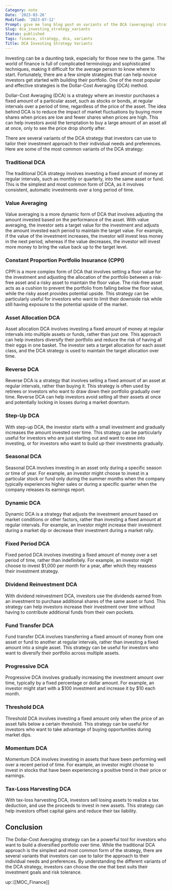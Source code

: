 ```yaml
---
Category: note
Date: '2023-03-26'
Modified: '2023-07-12'
Prompt: give me long blog post on variants of the DCA (averaging) strategy for investing.
Slug: dca_investing_strategy_variants
Status: published
Tags: finance, strategy, dca, variants
Title: DCA Investing Strategy Variants
---
```


Investing can be a daunting task, especially for those new to the game. The world of finance is full of complicated terminology and sophisticated techniques, making it difficult for the average person to know where to start. Fortunately, there are a few simple strategies that can help novice investors get started with building their portfolio. One of the most popular and effective strategies is the Dollar-Cost Averaging (DCA) method.

Dollar-Cost Averaging (DCA) is a strategy where an investor purchases a fixed amount of a particular asset, such as stocks or bonds, at regular intervals over a period of time, regardless of the price of the asset. The idea behind DCA is to reduce the impact of market fluctuations by buying more shares when prices are low and fewer shares when prices are high. This can help investors avoid the temptation to buy a large amount of an asset all at once, only to see the price drop shortly after.

There are several variants of the DCA strategy that investors can use to tailor their investment approach to their individual needs and preferences. Here are some of the most common variants of the DCA strategy:

### Traditional DCA

The traditional DCA strategy involves investing a fixed amount of money at regular intervals, such as monthly or quarterly, into the same asset or fund. This is the simplest and most common form of DCA, as it involves consistent, automatic investments over a long period of time.

### Value Averaging

Value averaging is a more dynamic form of DCA that involves adjusting the amount invested based on the performance of the asset. With value averaging, the investor sets a target value for the investment and adjusts the amount invested each period to maintain the target value. For example, if the value of the investment increases, the investor will invest less money in the next period, whereas if the value decreases, the investor will invest more money to bring the value back up to the target level.

### Constant Proportion Portfolio Insurance (CPPI)

CPPI is a more complex form of DCA that involves setting a floor value for the investment and adjusting the allocation of the portfolio between a risk-free asset and a risky asset to maintain the floor value. The risk-free asset acts as a cushion to prevent the portfolio from falling below the floor value, while the risky asset provides potential upside. This strategy can be particularly useful for investors who want to limit their downside risk while still having exposure to the potential upside of the market.

### Asset Allocation DCA

Asset allocation DCA involves investing a fixed amount of money at regular intervals into multiple assets or funds, rather than just one. This approach can help investors diversify their portfolio and reduce the risk of having all their eggs in one basket. The investor sets a target allocation for each asset class, and the DCA strategy is used to maintain the target allocation over time.

### Reverse DCA

Reverse DCA is a strategy that involves selling a fixed amount of an asset at regular intervals, rather than buying it. This strategy is often used by retirees or investors who want to draw down their portfolio gradually over time. Reverse DCA can help investors avoid selling all their assets at once and potentially locking in losses during a market downturn.

### Step-Up DCA

With step-up DCA, the investor starts with a small investment and gradually increases the amount invested over time. This strategy can be particularly useful for investors who are just starting out and want to ease into investing, or for investors who want to build up their investments gradually.

### Seasonal DCA

Seasonal DCA involves investing in an asset only during a specific season or time of year. For example, an investor might choose to invest in a particular stock or fund only during the summer months when the company typically experiences higher sales or during a specific quarter when the company releases its earnings report.

### Dynamic DCA

Dynamic DCA is a strategy that adjusts the investment amount based on market conditions or other factors, rather than investing a fixed amount at regular intervals. For example, an investor might increase their investment during a market dip or decrease their investment during a market rally.

### Fixed Period DCA

Fixed period DCA involves investing a fixed amount of money over a set period of time, rather than indefinitely. For example, an investor might choose to invest $1,000 per month for a year, after which they reassess their investment strategy.

### Dividend Reinvestment DCA

With dividend reinvestment DCA, investors use the dividends earned from an investment to purchase additional shares of the same asset or fund. This strategy can help investors increase their investment over time without having to contribute additional funds from their own pockets.

### Fund Transfer DCA

Fund transfer DCA involves transferring a fixed amount of money from one asset or fund to another at regular intervals, rather than investing a fixed amount into a single asset. This strategy can be useful for investors who want to diversify their portfolio across multiple assets.

### Progressive DCA

Progressive DCA involves gradually increasing the investment amount over time, typically by a fixed percentage or dollar amount. For example, an investor might start with a $100 investment and increase it by $10 each month.

### Threshold DCA

Threshold DCA involves investing a fixed amount only when the price of an asset falls below a certain threshold. This strategy can be useful for investors who want to take advantage of buying opportunities during market dips.

### Momentum DCA

Momentum DCA involves investing in assets that have been performing well over a recent period of time. For example, an investor might choose to invest in stocks that have been experiencing a positive trend in their price or earnings.

### Tax-Loss Harvesting DCA

With tax-loss harvesting DCA, investors sell losing assets to realize a tax deduction, and use the proceeds to invest in new assets. This strategy can help investors offset capital gains and reduce their tax liability.

## Conclusion
The Dollar-Cost Averaging strategy can be a powerful tool for investors who want to build a diversified portfolio over time. While the traditional DCA approach is the simplest and most common form of the strategy, there are several variants that investors can use to tailor the approach to their individual needs and preferences. By understanding the different variants of the DCA strategy, investors can choose the one that best suits their investment goals and risk tolerance.

up::[[MOC_Finance]]
